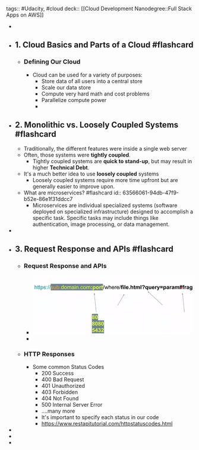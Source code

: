 tags:: #Udacity, #cloud
deck:: [[Cloud Development Nanodegree::Full Stack Apps on AWS]]

-
- ## 1. Cloud Basics and Parts of a Cloud #flashcard
	- ### Defining Our Cloud
		- Cloud can be used for a variety of purposes:
			- Store data of all users into a central store
			- Scale our data store
			- Compute very hard math and cost problems
			- Parallelize compute power
			-
- ## 2. Monolithic vs. Loosely Coupled Systems #flashcard
	- Traditionally, the different features were inside a single web server
	- Often, those systems were **tightly coupled**.
		- Tightly coupled systems are **quick to stand-up**, but may result in higher **Technical Debt**.
	- It's a much better idea to use **loosely coupled** systems
		- Loosely coupled systems require more time upfront but are generally easier to improve upon.
	- What are microservices? #flashcard
	  id:: 63566061-94db-47f9-b52e-86e1f31ddcc7
		- Microservices are individual specialized systems (software deployed on specialized infrastructure) designed to accomplish a specific task.  Specific tasks may include things like authentication, image processing, or data management.
-
- ## 3. Request Response and APIs #flashcard
	- ### Request Response and APIs
		- ![image.png](../assets/image_1675243528825_0.png)
		-
	- ### HTTP Responses
		- Some common Status Codes
			- 200 Success
			- 400 Bad Request
			- 401 Unauthorized
			- 403 Forbidden
			- 404 Not Found
			- 500 Internal Server Error
			- ....many more
			- It's important to specify each status in our code
			- https://www.restapitutorial.com/httpstatuscodes.html
-
-
-